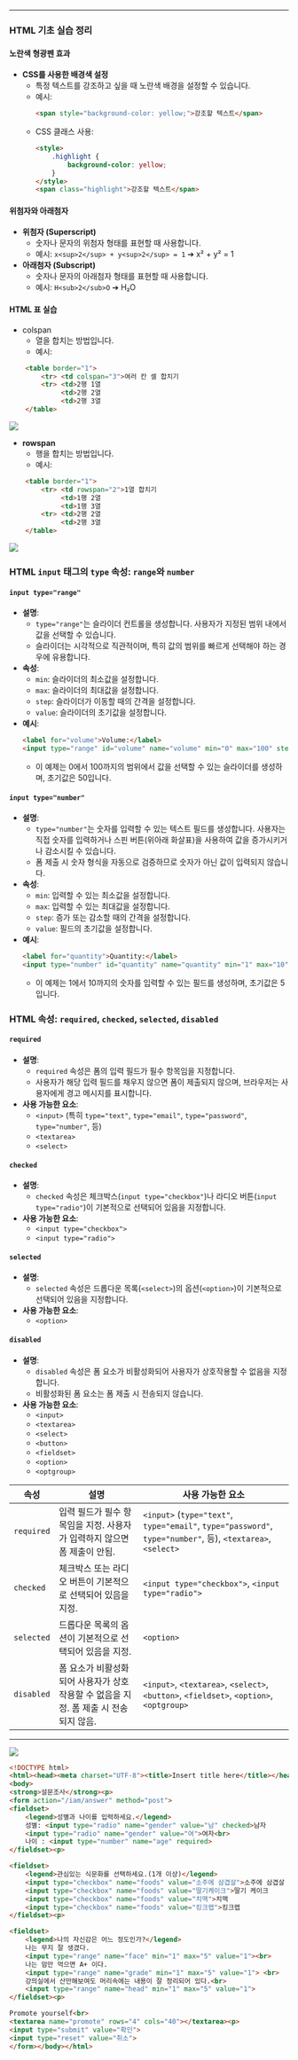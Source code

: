 
---
### HTML 기초 실습 정리

#### 노란색 형광펜 효과
- **CSS를 사용한 배경색 설정**
  - 특정 텍스트를 강조하고 싶을 때 노란색 배경을 설정할 수 있습니다.
  - 예시:
    ```html
    <span style="background-color: yellow;">강조할 텍스트</span>
    ```
  - CSS 클래스 사용:
    ```html
    <style>
        .highlight {
            background-color: yellow;
        }
    </style>
    <span class="highlight">강조할 텍스트</span>
    ```

#### 위첨자와 아래첨자
- **위첨자 (Superscript)**
  - 숫자나 문자의 위첨자 형태를 표현할 때 사용합니다.
  - 예시: `x<sup>2</sup> + y<sup>2</sup> = 1` ➔ x² + y² = 1
- **아래첨자 (Subscript)**
  - 숫자나 문자의 아래첨자 형태를 표현할 때 사용합니다.
  - 예시: `H<sub>2</sub>O` ➔ H₂O

#### HTML 표 실습
- colspan
	-  열을 합치는 방법입니다.
	- 예시:
```html
    <table border="1">
        <tr> <td colspan="3">여러 칸 셀 합치기
        <tr> <td>2행 1열
             <td>2행 2열
             <td>2행 3열
    </table>
```
![](../../../../image/Pasted%20image%2020240610170328.png)
-  **rowspan**
	- 행을 합치는 방법입니다.
	- 예시:
```html
    <table border="1">
        <tr> <td rowspan="2">1열 합치기
             <td>1행 2열
             <td>1행 3열
        <tr> <td>2행 2열
             <td>2행 3열
    </table>
```
![](../../../../image/Pasted%20image%2020240610170137.png)

### HTML `input` 태그의 `type` 속성: `range`와 `number`

#### `input type="range"`
- **설명**: 
  - `type="range"`는 슬라이더 컨트롤을 생성합니다. 사용자가 지정된 범위 내에서 값을 선택할 수 있습니다.
  - 슬라이더는 시각적으로 직관적이며, 특히 값의 범위를 빠르게 선택해야 하는 경우에 유용합니다.
- **속성**:
  - `min`: 슬라이더의 최소값을 설정합니다.
  - `max`: 슬라이더의 최대값을 설정합니다.
  - `step`: 슬라이더가 이동할 때의 간격을 설정합니다.
  - `value`: 슬라이더의 초기값을 설정합니다.
- **예시**:
  ```html
  <label for="volume">Volume:</label>
  <input type="range" id="volume" name="volume" min="0" max="100" step="1" value="50">
  ```
  - 이 예제는 0에서 100까지의 범위에서 값을 선택할 수 있는 슬라이더를 생성하며, 초기값은 50입니다.

#### `input type="number"`
- **설명**:
  - `type="number"`는 숫자를 입력할 수 있는 텍스트 필드를 생성합니다. 사용자는 직접 숫자를 입력하거나 스핀 버튼(위아래 화살표)을 사용하여 값을 증가시키거나 감소시킬 수 있습니다.
  - 폼 제출 시 숫자 형식을 자동으로 검증하므로 숫자가 아닌 값이 입력되지 않습니다.
- **속성**:
  - `min`: 입력할 수 있는 최소값을 설정합니다.
  - `max`: 입력할 수 있는 최대값을 설정합니다.
  - `step`: 증가 또는 감소할 때의 간격을 설정합니다.
  - `value`: 필드의 초기값을 설정합니다.
- **예시**:
  ```html
  <label for="quantity">Quantity:</label>
  <input type="number" id="quantity" name="quantity" min="1" max="10" step="1" value="5">
  ```
  - 이 예제는 1에서 10까지의 숫자를 입력할 수 있는 필드를 생성하며, 초기값은 5입니다.

### HTML 속성: `required`, `checked`, `selected`, `disabled`

#### `required`
- **설명**:
  - `required` 속성은 폼의 입력 필드가 필수 항목임을 지정합니다.
  - 사용자가 해당 입력 필드를 채우지 않으면 폼이 제출되지 않으며, 브라우저는 사용자에게 경고 메시지를 표시합니다.
- **사용 가능한 요소**:
  - `<input>` (특히 `type="text"`, `type="email"`, `type="password"`, `type="number"`, 등)
  - `<textarea>`
  - `<select>`

#### `checked`
- **설명**:
  - `checked` 속성은 체크박스(`input type="checkbox"`)나 라디오 버튼(`input type="radio"`)이 기본적으로 선택되어 있음을 지정합니다.
- **사용 가능한 요소**:
  - `<input type="checkbox">`
  - `<input type="radio">`

#### `selected`
- **설명**:
  - `selected` 속성은 드롭다운 목록(`<select>`)의 옵션(`<option>`)이 기본적으로 선택되어 있음을 지정합니다.
- **사용 가능한 요소**:
  - `<option>`

#### `disabled`
- **설명**:
  - `disabled` 속성은 폼 요소가 비활성화되어 사용자가 상호작용할 수 없음을 지정합니다.
  - 비활성화된 폼 요소는 폼 제출 시 전송되지 않습니다.
- **사용 가능한 요소**:
  - `<input>`
  - `<textarea>`
  - `<select>`
  - `<button>`
  - `<fieldset>`
  - `<option>`
  - `<optgroup>`

| 속성         | 설명                                         | 사용 가능한 요소                                                                                                  |
| ---------- | ------------------------------------------ | ---------------------------------------------------------------------------------------------------------- |
| `required` | 입력 필드가 필수 항목임을 지정. 사용자가 입력하지 않으면 폼 제출이 안됨. | `<input>` (`type="text"`, `type="email"`, `type="password"`, `type="number"`, 등), `<textarea>`, `<select>` |
| `checked`  | 체크박스 또는 라디오 버튼이 기본적으로 선택되어 있음을 지정.         | `<input type="checkbox">`, `<input type="radio">`                                                          |
| `selected` | 드롭다운 목록의 옵션이 기본적으로 선택되어 있음을 지정.            | `<option>`                                                                                                 |
| `disabled`  | 폼 요소가 비활성화되어 사용자가 상호작용할 수 없음을 지정. 폼 제출 시 전송되지 않음.                   | `<input>`, `<textarea>`, `<select>`, `<button>`, `<fieldset>`, `<option>`, `<optgroup>`                     |

---
![](../../../../image/Pasted%20image%2020240610170610.png)

```html
<!DOCTYPE html>
<html><head><meta charset="UTF-8"><title>Insert title here</title></head>
<body>
<strong>설문조사</strong><p>
<form action="/iam/answer" method="post">
<fieldset>
	<legend>성별과 나이를 입력하세요.</legend>
	성별: <input type="radio" name="gender" value="남" checked>남자
	<input type="radio" name="gender" value="여">여자<br>
	나이 : <input type="number" name="age" required>
</fieldset><p>

<fieldset>
	<legend>관심있는 식문화를 선택하세요.(1개 이상)</legend>
	<input type="checkbox" name="foods" value="소주에 삼겹살">소주에 삼겹살
	<input type="checkbox" name="foods" value="딸기케이크">딸기 케이크
	<input type="checkbox" name="foods" value="치맥">치맥
	<input type="checkbox" name="foods" value="킹크랩">킹크랩
</fieldset><p>

<fieldset>
	<legend>나의 자신감은 어느 정도인가?</legend>
	나는 무지 잘 생겼다. 
	<input type="range" name="face" min="1" max="5" value="1"><br>
	나는 맘만 먹으면 A+ 이다. 
	<input type="range" name="grade" min="1" max="5" value="1"> <br>
	강의실에서 산만해보여도 머리속에는 내용이 잘 정리되어 있다.<br>
	<input type="range" name="head" min="1" max="5" value="1">
</fieldset><p>

Promote yourself<br>
<textarea name="promote" rows="4" cols="40"></textarea><p>
<input type="submit" value="확인">
<input type="reset" value="취소">
</form></body></html>
```